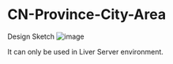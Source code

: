 # CN-Province-City-Area
Design Sketch
![image](https://user-images.githubusercontent.com/93235908/201511694-38daf971-5213-4e37-993f-b359cc126dfa.png)

It can only be used in Liver Server environment.
